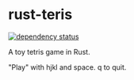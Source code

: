 <!--
SPDX-FileCopyrightText: 2022 Sebastian Andersson <sebastian@bittr.nu>

SPDX-License-Identifier: Apache-2.0
-->

# rust-teris

[![dependency status](https://deps.rs/repo/github/bofh69/rust-teris/status.svg)](https://deps.rs/repo/github/bofh69/rust-teris)

A toy tetris game in Rust.

"Play" with hjkl and space. q to quit.

